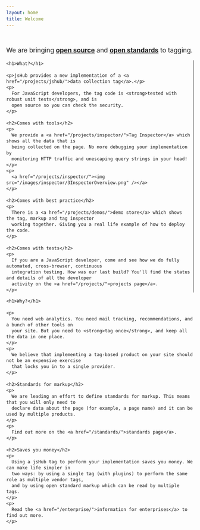 ```yaml
---
layout: home
title: Welcome
---
```


<br/>

<p style="font-size:123.1%;">
  We are bringing <strong><a href="/projects/jshub/">open source</a></strong> and 
  <strong><a href="/projects/markup/">open standards</a></strong> to tagging.
</p>

<div class="yui-g">
  <div class="yui-u first" style="padding-right: 0.4em; border-right:1px solid #404040;">
    
    <h1>What?</h1>
    
    <p>jsHub provides a new implementation of a <a href="/projects/jshub/">data collection tag</a>.</p>
    <p>
      For JavaScript developers, the tag code is <strong>tested with robust unit tests</strong>, and is
      open source so you can check the security.
    </p>
    
    <h2>Comes with tools</h2>
    <p>
      We provide a <a href="/projects/inspector/">Tag Inspector</a> which shows all the data that is 
      being collected on the page. No more debugging your implementation by
      monitoring HTTP traffic and unescaping query strings in your head!
    </p>
    <p>
      <a href="/projects/inspector/"><img src="/images/inspector/3InspectorOverview.png" /></a>
    </p>
    
    <h2>Comes with best practice</h2>
    <p>
      There is a <a href="/projects/demos/">demo store</a> which shows the tag, markup and tag inspector
      working together. Giving you a real life example of how to deploy the code.
    </p>
    
    <h2>Comes with tests</h2>
    <p>
      If you are a JavaScript developer, come and see how we do fully automated, cross-browser, continuous
      integration testing. How was our last build? You'll find the status and details of all the developer
      activity on the <a href="/projects/">projects page</a>.
    </p>
      
  </div>
  <div class="yui-u">
    
    <h1>Why?</h1>
    
    <p>
      You need web analytics. You need mail tracking, recommendations, and a bunch of other tools on 
      your site. But you need to <strong>tag once</strong>, and keep all the data in one place.      
    </p>
    <p>
      We believe that implementing a tag-based product on your site should not be an expensive exercise
      that locks you in to a single provider.
    </p>
    
    <h2>Standards for markup</h2>
    <p>
      We are leading an effort to define standards for markup. This means that you will only need to 
      declare data about the page (for example, a page name) and it can be used by multiple products.
    </p>
    <p>
      Find out more on the <a href="/standards/">standards page</a>.
    </p>
    
    <h2>Saves you money</h2>
    <p>
      Using a jsHub tag to perform your implementation saves you money. We can make life simpler in 
      two ways: by using a single tag (with plugins) to perform the same role as multiple vendor tags,
      and by using open standard markup which can be read by multiple tags.
    </p>
    <p>
      Read the <a href="/enterprise/">information for enterprises</a> to find out more.
    </p>
  </div>
</div>

